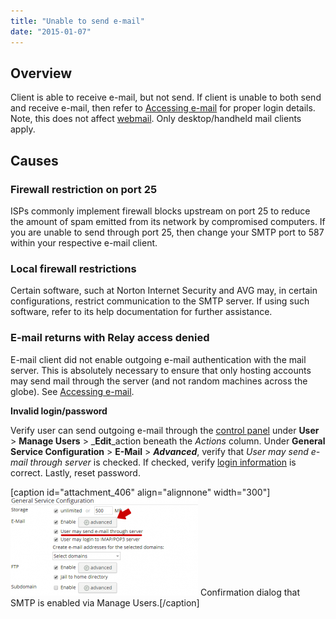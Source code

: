 ```yaml
---
title: "Unable to send e-mail"
date: "2015-01-07"
---
```


## Overview

Client is able to receive e-mail, but not send. If client is unable to both send and receive e-mail, then refer to [Accessing e-mail](https://kb.apiscp.com/e-mail/accessing-e-mail/ "Accessing e-mail") for proper login details. Note, this does not affect [webmail](https://kb.apiscp.com/e-mail/accessing-e-mail/#webmail "Accessing e-mail"). Only desktop/handheld mail clients apply.

## Causes

### Firewall restriction on port 25

ISPs commonly implement firewall blocks upstream on port 25 to reduce the amount of spam emitted from its network by compromised computers. If you are unable to send through port 25, then change your SMTP port to 587 within your respective e-mail client.

### Local firewall restrictions

Certain software, such at Norton Internet Security and AVG may, in certain configurations, restrict communication to the SMTP server. If using such software, refer to its help documentation for further assistance.

### E-mail returns with Relay access denied

E-mail client did not enable outgoing e-mail authentication with the mail server. This is absolutely necessary to ensure that only hosting accounts may send mail through the server (and not random machines across the globe). See [Accessing e-mail](https://kb.apiscp.com/e-mail/accessing-e-mail/ "Accessing e-mail").

**Invalid login/password**

Verify user can send outgoing e-mail through the [control panel](https://kb.apiscp.com/control-panel/logging-into-the-control-panel/ "Logging into the control panel") under **User** > **Manage Users** > _**Edit**_action beneath the _Actions_ column. Under **General Service Configuration** > **E-Mail** > **_Advanced_**, verify that _User may send e-mail through server_ is checked. If checked, verify [login information](https://kb.apiscp.com/e-mail/accessing-e-mail/ "Accessing e-mail") is correct. Lastly, reset password.

\[caption id="attachment\_406" align="alignnone" width="300"\][![Confirmation dialog that SMTP is enabled via Manage Users.](images/smtp-enabled-300x157.png)](https://kb.apiscp.com/wp-content/uploads/2015/01/smtp-enabled.png) Confirmation dialog that SMTP is enabled via Manage Users.\[/caption\]
